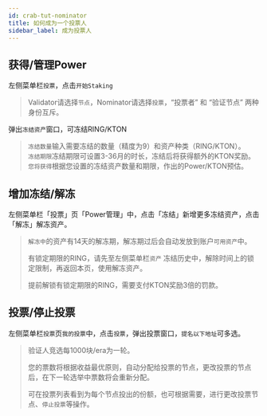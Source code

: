 ```yaml
---
id: crab-tut-nominator
title: 如何成为一个投票人
sidebar_label: 成为投票人
---
```


## 获得/管理Power

左侧菜单栏`投票`，点击`开始Staking`

> Validator请选择`节点`，Nominator请选择`投票`，“投票者” 和 “验证节点” 两种身份互斥。

弹出`冻结资产`窗口，可冻结RING/KTON

> `冻结数量`输入需要冻结的数量（精度为9）和资产种类（RING/KTON）。  
> `冻结期限`冻结期限可设置3-36月的时长，冻结后将获得额外的KTON奖励。  
> `您将获得`根据您设置的冻结资产数量和期限，作出的Power/KTON预估。

## 增加冻结/解冻

左侧菜单栏「投票」页「Power管理」中，点击「冻结」新增更多冻结资产，点击「解冻」解冻资产。

> `解冻中`的资产有14天的解冻期，解冻期过后会自动发放到账户`可用资产`中。
>
> 有锁定期限的RING，请先至左侧菜单栏`资产` 冻结历史中，解除时间上的锁定限制，再返回本页，使用解冻资产。
>
> 提前解锁有锁定期限的RING，需要支付KTON奖励3倍的罚款。

## 投票/停止投票

左侧菜单栏`投票`页`我的投票`中，点击`投票`，弹出投票窗口，`提名以下地址`可多选。

> 验证人竞选每1000块/era为一轮。
>
> 您的票数将根据收益最优原则，自动分配给投票的节点，更改投票的节点后，在下一轮选举中票数将会重新分配。
>
> 可在投票列表看到为每个节点投出的份额，也可根据需要，进行更改投票节点、`停止投票`等操作。